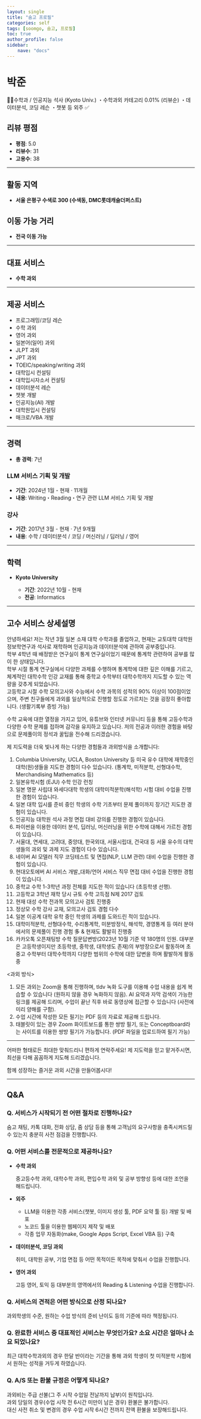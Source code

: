 ```yaml
---
layout: single
title: "숨고 프로필"
categories: self
tags: [soomgo, 숨고, 프로필]
toc: true
author_profile: false
sidebar:
    nave: "docs"
---
```


# 박준

👨‍🎓수학과 / 인공지능 석사 (Kyoto Univ.) ・수학과외 카테고리 0.01% (리뷰순) ・데이터분석, 코딩 레슨 ・챗봇 등 외주 ✅

## 리뷰 평점

- **평점**: 5.0
- **리뷰수**: 31
- **고용수**: 38

---

## 활동 지역

- **서울 은평구 수색로 300 (수색동, DMC롯데캐슬더퍼스트)**

## 이동 가능 거리

- **전국 이동 가능**

---

## 대표 서비스

- **수학 과외**

---

## 제공 서비스

- 프로그래밍/코딩 레슨
- 수학 과외
- 영어 과외
- 일본어(일어) 과외
- JLPT 과외
- JPT 과외
- TOEIC/speaking/writing 과외
- 대학입시 컨설팅
- 대학입시자소서 컨설팅
- 데이터분석 레슨
- 챗봇 개발
- 인공지능(AI) 개발
- 대학원입시 컨설팅
- 매크로/VBA 개발

---

## 경력

- **총 경력**: 7년

### LLM 서비스 기획 및 개발

- **기간**: 2024년 1월 - 현재 · 11개월
- **내용**: Writing・Reading・연구 관련 LLM 서비스 기획 및 개발

### 강사

- **기간**: 2017년 3월 - 현재 · 7년 9개월
- **내용**: 수학 / 데이터분석 / 코딩 / 머신러닝 / 딥러닝 / 영어

---

## 학력

- **Kyoto University**

  - **기간**: 2022년 10월 - 현재
  - **전공**: Informatics

---

## 고수 서비스 상세설명

안녕하세요! 저는 작년 3월 일본 소재 대학 수학과를 졸업하고, 현재는 교토대학 대학원 정보학연구과 석사로 재학하며 인공지능과 데이터분석에 관하여 공부중입니다.  
학부 4학년 때 배정받은 연구실이 통계 연구실이었기 때문에 통계학 관련하여 공부를 많이 한 상태입니다.  
학부 시절 통계 연구실에서 다양한 과제를 수행하며 통계학에 대한 깊은 이해를 기르고, 체계적인 대학수학 인강 교재를 통해 중학교 수학부터 대학수학까지 지도할 수 있는 역량을 갖추게 되었습니다.  
고등학교 시절 수학 모의고사와 수능에서 수학 과목의 성적의 90% 이상이 100점이었으며, 주변 친구들에게 과외를 일상적으로 진행할 정도로 가르치는 것을 굉장히 좋아합니다. (생활기록부 증빙 가능)

수학 교육에 대한 열정을 가지고 있어, 유튜브와 인터넷 커뮤니티 등을 통해 고등수학과 다양한 수학 문제를 접하며 감각을 유지하고 있습니다. 저의 전공과 이러한 경험을 바탕으로 문제풀이의 정석과 꿀팁을 전수해 드리겠습니다.

제 지도력을 더욱 빛나게 하는 다양한 경험들과 과외방식을 소개합니다:

1. Columbia University, UCLA, Boston University 등 미국 유수 대학에 재학중인 대학(원)생들을 지도한 경험이 다수 있습니다. (통계학, 미적분학, 선형대수학, Merchandising Mathematics 등)
2. 일본유학시험 (EJU) 수학 인강 런칭
3. 일본 명문 사립대 와세다대학 학생의 대학미적분학(해석학) 시험 대비 수업을 진행한 경험이 있습니다.
4. 일본 대학 입시를 준비 중인 학생의 수학 기초부터 문제 풀이까지 장기간 지도한 경험이 있습니다.
5. 인공지능 대학원 석사 과정 면접 대비 강의를 진행한 경험이 있습니다.
6. 파이썬을 이용한 데이터 분석, 딥러닝, 머신러닝을 위한 수학에 대해서 가르친 경험이 있습니다.
7. 서울대, 연세대, 고려대, 중앙대, 한국외대, 서울시립대, 건국대 등 서울 유수의 대학생들의 과외 및 과제 지도 경험이 다수 있습니다.
8. 네이버 AI 모델러 직무 코딩테스트 및 면접(NLP, LLM 관련) 대비 수업을 진행한 경험이 있습니다.
9. 현대오토에버 AI 서비스 개발_대화/언어 서비스 직무 면접 대비 수업을 진행한 경험이 있습니다.
10. 중학교 수학 1-3학년 과정 전체를 지도한 적이 있습니다 (초등학생 선행).
11. 고등학교 3학년 재학 당시 규토 수학 고득점 N제 2017 검토
12. 현재 대성 수학 전과목 모의고사 검토 진행중
13. 정상모 수학 강사 교재, 모의고사 검토 경험 다수
14. 일본 이공계 대학 유학 중인 학생의 과제를 도와드린 적이 있습니다.
15. 대학미적분학, 선형대수학, 수리통계학, 미분방정식, 해석학, 경영통계 등 여러 분야에서의 문제풀이 진행 경험 多 & 현재도 활발히 진행중
16. 카카오톡 오픈채팅방 수학 질문답변방(2023년 10월 기준 약 180명의 인원. 대부분은 고등학생이지만 초등학생, 중학생, 대학생도 존재)의 부방장으로서 활동하며 초중고 수학부터 대학수학까지 다양한 범위의 수학에 대한 답변을 하며 활발하게 활동중

\<과외 방식\>

1. 모든 과외는 Zoom을 통해 진행하며, tldv 녹화 도구를 이용해 수업 내용을 쉽게 복습할 수 있습니다 (원하지 않을 경우 녹화하지 않음). AI 요약과 자막 검색이 가능한 링크를 제공해 드리며, 수업이 끝난 직후 바로 동영상에 접근할 수 있습니다 (사전에 미리 양해를 구함).
2. 수업 시간에 작성한 모든 필기는 PDF 등의 자료로 제공해 드립니다.
3. 태블릿이 있는 경우 Zoom 화이트보드를 통한 쌍방 필기, 또는 Conceptboard라는 사이트를 이용한 쌍방 필기가 가능합니다. (PDF 파일을 업로드하여 필기 가능)

---

어떠한 형태로든 최대한 맞춰드리니 편하게 연락주세요! 제 지도력을 믿고 맡겨주시면, 최선을 다해 꼼꼼하게 지도해 드리겠습니다.

함께 성장하는 즐거운 과외 시간을 만들어봅시다!

---

## Q&A

### Q. 서비스가 시작되기 전 어떤 절차로 진행하나요?

숨고 채팅, 카톡 대화, 전화 상담, 줌 상담 등을 통해 고객님의 요구사항을 충족시켜드릴 수 있는지 충분히 사전 점검을 진행합니다.

### Q. 어떤 서비스를 전문적으로 제공하나요?

- **수학 과외**

  중고등수학 과외, 대학수학 과외, 편입수학 과외 및 공부 방향성 등에 대한 조언을 해드립니다.

- **외주**

  - LLM을 이용한 각종 서비스(챗봇, 이미지 생성 툴, PDF 요약 툴 등) 개발 및 배포
  - 노코드 툴을 이용한 웹페이지 제작 및 배포
  - 각종 업무 자동화(make, Google Apps Script, Excel VBA 등) 구축

- **데이터분석, 코딩 과외**

  취미, 대학원 공부, 기업 면접 등 어떤 목적이든 목적에 맞춰서 수업을 진행합니다.

- **영어 과외**

  고등 영어, 토익 등 대부분의 영역에서의 Reading & Listening 수업을 진행합니다.

### Q. 서비스의 견적은 어떤 방식으로 산정 되나요?

과외학생의 수준, 원하는 수업 방식의 준비 난이도 등의 기준에 따라 책정됩니다.

### Q. 완료한 서비스 중 대표적인 서비스는 무엇인가요? 소요 시간은 얼마나 소요 되었나요?

최근 대학수학과외의 경우 한달 반이라는 기간을 통해 과외 학생이 첫 미적분학 시험에서 원하는 성적을 거두게 하였습니다.

### Q. A/S 또는 환불 규정은 어떻게 되나요?

과외비는 주급 선불(그 주 시작 수업일 전날까지 납부)이 원칙입니다.  
과외 당일의 경우(수업 시작 전 6시간 미만이 남은 경우) 환불은 불가합니다.  
대신 사전 취소 및 변경의 경우 수업 시작 6시간 전까지 전액 환불을 보장해드립니다.